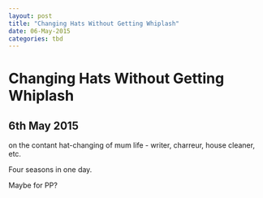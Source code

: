 ```yaml
---
layout: post
title: "Changing Hats Without Getting Whiplash"
date: 06-May-2015
categories: tbd
---
```


# Changing Hats Without Getting Whiplash

## 6th May 2015

on the contant hat-changing of mum life - writer,   charreur, house cleaner, etc.

 

Four seasons in one day.

Maybe for PP?
